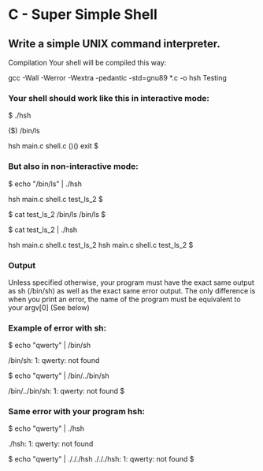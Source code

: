 # C - Super Simple Shell

## Write a simple UNIX command interpreter.

Compilation
Your shell will be compiled this way:

gcc -Wall -Werror -Wextra -pedantic -std=gnu89 *.c -o hsh
Testing
### Your shell should work like this in interactive mode:

$ ./hsh

($) /bin/ls

hsh main.c shell.c
($)
($) exit
$
### But also in non-interactive mode:

$ echo "/bin/ls" | ./hsh

hsh main.c shell.c test_ls_2
$

$ cat test_ls_2
/bin/ls
/bin/ls
$

$ cat test_ls_2 | ./hsh

hsh main.c shell.c test_ls_2
hsh main.c shell.c test_ls_2
$

### Output
Unless specified otherwise, your program must have the exact same output as sh (/bin/sh) as well as the exact same error output.
The only difference is when you print an error, the name of the program must be equivalent to your argv[0] (See below)
### Example of error with sh:

$ echo "qwerty" | /bin/sh

/bin/sh: 1: qwerty: not found

$ echo "qwerty" | /bin/../bin/sh

/bin/../bin/sh: 1: qwerty: not found
$
### Same error with your program hsh:

$ echo "qwerty" | ./hsh

./hsh: 1: qwerty: not found

$ echo "qwerty" | ./././hsh
./././hsh: 1: qwerty: not found
$

